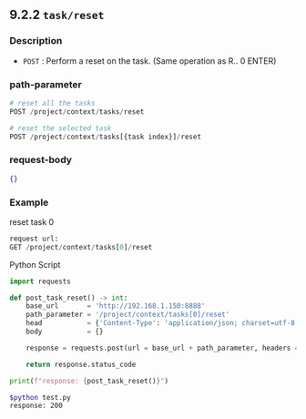 ﻿## 9.2.2 `task/reset`

### Description

- `POST` : Perform a reset on the task. (Same operation as R.. 0 ENTER)

### path-parameter

```python
# reset all the tasks
POST /project/context/tasks/reset 

# reset the selected task
POST /project/context/tasks[{task index}]/reset 
```

### request-body

```json
{}
```

### Example

reset task 0

```python
request url:
GET /project/context/tasks[0]/reset
```

Python Script

```python
import requests

def post_task_reset() -> int:
    base_url       = 'http://192.168.1.150:8888'
    path_parameter = '/project/context/tasks[0]/reset'
    head           = {'Content-Type': 'application/json; charset=utf-8'}
    body           = {}

    response = requests.post(url = base_url + path_parameter, headers = head, json = body)

    return response.status_code

print(f"response: {post_task_reset()}")
```
```sh
$python test.py
response: 200
```